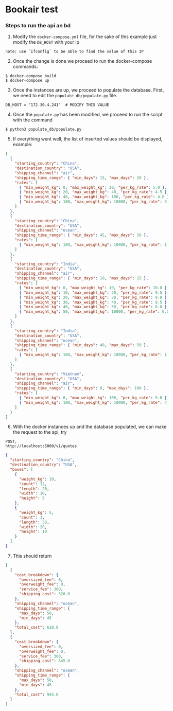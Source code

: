 # Bookair test

### Steps to run the api an bd

1. Modify the `docker-compose.yml` file, for the sake of this example
   just modify the `DB_HOST` with your ip

```
note: use `ifconfig` to be able to find the value of this IP
```

2. Once the change is done we proceed to run the docker-compose commands:

```
$ docker-compose build
$ docker-compose up
```

3. Once the instances are up, we proceed to populate the database.
   First, we need to edit the `populate_db/populate.py` file.

```
DB_HOST = "172.30.4.241"  # MODIFY THIS VALUE
```

4. Once the `populate.py` has been modified, we proceed to run the script with the command

```
$ python3 populate_db/populate.py
```

5. If everything went well, the list of inserted values should be displayed, example:

```json
[
  {
    "starting_country": "China",
    "destination_country": "USA",
    "shipping_channel": "air",
    "shipping_time_range": { "min_days": 15, "max_days": 20 },
    "rates": [
      { "min_weight_kg": 0, "max_weight_kg": 20, "per_kg_rate": 5.0 },
      { "min_weight_kg": 20, "max_weight_kg": 40, "per_kg_rate": 4.5 },
      { "min_weight_kg": 40, "max_weight_kg": 100, "per_kg_rate": 4.0 },
      { "min_weight_kg": 100, "max_weight_kg": 10000, "per_kg_rate": 3.5 }
    ]
  },
  {
    "starting_country": "China",
    "destination_country": "USA",
    "shipping_channel": "ocean",
    "shipping_time_range": { "min_days": 45, "max_days": 50 },
    "rates": [
      { "min_weight_kg": 100, "max_weight_kg": 10000, "per_kg_rate": 1.0 }
    ]
  },
  {
    "starting_country": "India",
    "destination_country": "USA",
    "shipping_channel": "air",
    "shipping_time_range": { "min_days": 10, "max_days": 15 },
    "rates": [
      { "min_weight_kg": 0, "max_weight_kg": 10, "per_kg_rate": 10.0 },
      { "min_weight_kg": 10, "max_weight_kg": 20, "per_kg_rate": 9.5 },
      { "min_weight_kg": 20, "max_weight_kg": 30, "per_kg_rate": 9.0 },
      { "min_weight_kg": 30, "max_weight_kg": 40, "per_kg_rate": 8.5 },
      { "min_weight_kg": 40, "max_weight_kg": 50, "per_kg_rate": 8.0 },
      { "min_weight_kg": 50, "max_weight_kg": 10000, "per_kg_rate": 6.0 }
    ]
  },
  {
    "starting_country": "India",
    "destination_country": "USA",
    "shipping_channel": "ocean",
    "shipping_time_range": { "min_days": 40, "max_days": 50 },
    "rates": [
      { "min_weight_kg": 100, "max_weight_kg": 10000, "per_kg_rate": 1.5 }
    ]
  },
  {
    "starting_country": "Vietnam",
    "destination_country": "USA",
    "shipping_channel": "air",
    "shipping_time_range": { "min_days": 0, "max_days": 100 },
    "rates": [
      { "min_weight_kg": 0, "max_weight_kg": 100, "per_kg_rate": 5.0 },
      { "min_weight_kg": 100, "max_weight_kg": 10000, "per_kg_rate": 4.5 }
    ]
  }
]
```

6. With the docker instances up and the database populated, we can make the request to the api, try

```
POST,
http://localhost:5000/v1/quotes
```

```json
{
  "starting_country": "China",
  "destination_country": "USA",
  "boxes": [
    {
      "weight_kg": 10,
      "count": 32,
      "length": 20,
      "width": 10,
      "height": 5
    },
    {
      "weight_kg": 5,
      "count": 1,
      "length": 30,
      "width": 20,
      "height": 10
    }
  ]
}
```

7. This should return

```json
[
  {
    "cost_breakdown": {
      "oversized_fee": 0,
      "overweight_fee": 0,
      "service_fee": 300,
      "shipping_cost": 320.0
    },
    "shipping_channel": "ocean",
    "shipping_time_range": {
      "max_days": 50,
      "min_days": 45
    },
    "total_cost": 620.0
  },
  {
    "cost_breakdown": {
      "oversized_fee": 0,
      "overweight_fee": 0,
      "service_fee": 300,
      "shipping_cost": 645.0
    },
    "shipping_channel": "ocean",
    "shipping_time_range": {
      "max_days": 50,
      "min_days": 45
    },
    "total_cost": 945.0
  }
]
```
